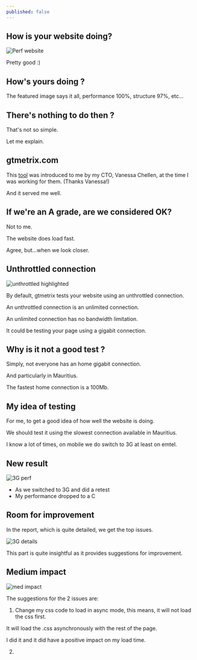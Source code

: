 ```yaml
---
published: false
---
```

## How is your website doing?
![Perf website](https://github.com/codarrenvelvindron/codarrenvelvindron.github.io/raw/master/images/perf_website.png)

Pretty good :)

## How's yours doing ?

The featured image says it all, performance 100%, structure 97%, etc...

## There's nothing to do then ?

That's not so simple.

Let me explain.

## gtmetrix.com

This [tool](https://gtmetrix.com/) was introduced to me by my CTO, Vanessa Chellen, at the time I was working for them. (Thanks Vanessa!)

And it served me well.

## If we're an A grade, are we considered OK?

Not to me.

The website does load fast.

Agree, but...when we look closer.

## Unthrottled connection

![unthrottled highlighted](https://github.com/codarrenvelvindron/codarrenvelvindron.github.io/raw/master/images/unthrottled_highlighted.png)

By default, gtmetrix tests your website using an unthrottled connection.

An unthrottled connection is an unlimited connection.

An unlimited connection has no bandwidth limitation.

It could be testing your page using a gigabit connection.

## Why is it not a good test ?

Simply, not everyone has an home gigabit connection.

And particularly in Mauritius.

The fastest home connection is a 100Mb.

## My idea of testing
For me, to get a good idea of how well the website is doing.

We should test it using the slowest connection available in Mauritius.

I know a lot of times, on mobile we do switch to 3G at least on emtel.

## New result
![3G perf](https://github.com/codarrenvelvindron/codarrenvelvindron.github.io/raw/master/images/3G_perf.png)


- As we switched to 3G and did a retest
- My performance dropped to a C

## Room for improvement
In the report, which is quite detailed, we get the top issues.

![3G details](https://github.com/codarrenvelvindron/codarrenvelvindron.github.io/raw/master/images/issues.png)

This part is quite insightful as it provides suggestions for improvement.

## Medium impact
![med impact](https://github.com/codarrenvelvindron/codarrenvelvindron.github.io/raw/master/images/impact_med.png)

The suggestions for the 2 issues are:
1. Change my css code to load in async mode, this means, it will not load the css first.

It will load the .css asynchronously with the rest of the page.

I did it and it did have a positive impact on my load time.

2. 

